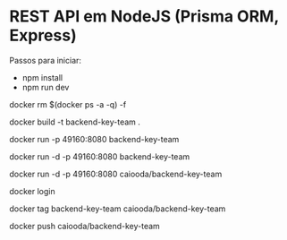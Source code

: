 # REST API em NodeJS (Prisma ORM, Express)

Passos para iniciar:

- npm install
- npm run dev


docker rm $(docker ps -a -q) -f

docker build -t backend-key-team .

docker run -p 49160:8080 backend-key-team

docker run -d -p 49160:8080 backend-key-team 

docker run -d -p 49160:8080 caiooda/backend-key-team 

docker login

docker tag backend-key-team caiooda/backend-key-team

docker push caiooda/backend-key-team